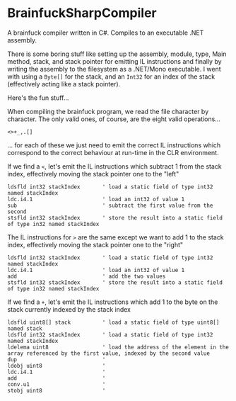# BrainfuckSharpCompiler
A brainfuck compiler written in C#. Compiles to an executable .NET assembly.

There is some boring stuff like setting up the assembly, module, type, Main method, stack, and stack pointer for emitting IL instructions and finally by writing the assembly to the filesystem as a .NET/Mono executable. I went with using a `Byte[]` for the stack, and an `Int32` for an index of the stack (effectively acting like a stack pointer).

Here's the fun stuff...

When compiling the brainfuck program, we read the file character by character. The only valid ones, of course, are the eight valid operations...

    <>+_,.[]

... for each of these we just need to emit the correct IL instructions which correspond to the correct behaviour at run-time in the CLR environment.

If we find a `<`, let's emit the IL instructions which subtract 1 from the stack index, effectively moving the stack pointer one to the "left"

	ldsfld int32 stackIndex       ' load a static field of type int32 named stackIndex
	ldc.i4.1                      ' load an int32 of value 1
	sub                           ' subtract the first value from the second
	stsfld int32 stackIndex       ' store the result into a static field of type in32 named stackIndex
	
The IL instructions for `>` are the same except we want to add 1 to the stack index, effectively moving the stack pointer one to the "right"

	ldsfld int32 stackIndex       ' load a static field of type int32 named stackIndex
	ldc.i4.1                      ' load an int32 of value 1
	add                           ' add the two values
	stsfld int32 stackIndex       ' store the result into a static field of type in32 named stackIndex

If we find a `+`, let's emit the IL instructions which add 1 to the byte on the stack currently indexed by the stack index

	ldsfld uint8[] stack          ' load a static field of type uint8[] named stack
	ldsfld int32 stackIndex       ' load a static field of type int32 named stackIndex
	ldelema uint8                 ' load the address of the element in the array referenced by the first value, indexed by the second value
	dup                           ' 
	ldobj uint8                   ' 
	ldc.i4.1                      ' 
	add                           ' 
	conv.u1                       ' 
	stobj uint8                   ' 